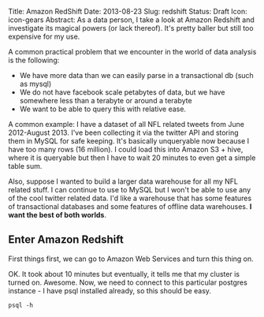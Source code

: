Title: Amazon RedShift
Date: 2013-08-23
Slug: redshift
Status: Draft
Icon: icon-gears
Abstract: As a data person, I take a look at Amazon Redshift and investigate its magical powers (or lack thereof). It's pretty baller but still too expensive for my use.

A common practical problem that we encounter in the world of data analysis is the following:

* We have more data than we can easily parse in a transactional db (such as mysql)
* We do not have facebook scale petabytes of data, but we have somewhere less than a terabyte or around a terabyte
* We want to be able to query this with relative ease.

A common example: I have a dataset of all NFL related tweets from June 2012-August 2013. I've been collecting it via the twitter API and storing them in MySQL for safe keeping. It's basically unqueryable now because I have too many rows (16 million). I could load this into Amazon S3 + hive, where it is queryable but then I have to wait 20 minutes to even get a simple table sum.

Also, suppose I wanted to build a larger data warehouse for all my NFL related stuff. I can continue to use to MySQL but I won't be able to use any of the cool twitter related data. I'd like a warehouse that has some features of transactional databases and some features of offline data warehouses. __I want the best of both worlds__.

Enter Amazon Redshift
--------------------------------

First things first, we can go to Amazon Web Services and turn this thing on.

OK. It took about 10 minutes but eventually, it tells me that my cluster is turned on. Awesome. Now, we need to connect to this particular postgres instance - I have psql installed already, so this should be easy.
```
psql -h 
```

